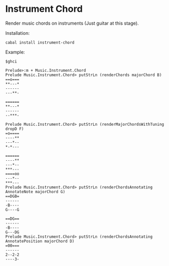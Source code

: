 Instrument Chord
=====

Render music chords on instruments (Just guitar at this stage).

Installation:

```
cabal install instrument-chord
```

Example:

```
$ghci

Prelude>:m + Music.Instrument.Chord 
Prelude Music.Instrument.Chord> putStrLn (renderChords majorChord B)
==o===
**---*
------
---**-
       
======
**---*
------
--***-

Prelude Music.Instrument.Chord> putStrLn (renderMajorChordsWithTuning dropD F)
=o====
----**
---*--
*-*---
       
======
----**
---*--
***---
====oo
---*--
***---
Prelude Music.Instrument.Chord> putStrLn (renderChordsAnnotating AnnotateNote majorChord G)
==DGB=
------
-B----
G----G
       
==DG==
------
-B----
G---DG
Prelude Music.Instrument.Chord> putStrLn (renderChordsAnnotating AnnotatePosition majorChord D)
=00===
------
2--2-2
----3-

```

